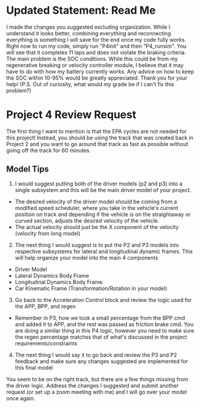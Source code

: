 # Updated Statement: Read Me
I made the changes you suggested excluding organization. While I understand it looks better, combining everything and reconnecting everything is something I will save for the end once my code fully works. Right now to run my code, simply run "P4init" and then "P4_runsim". You will see that it completes 11 laps and does not violate the braking criteria. The main problem is the SOC conditions. While this could be from my regenerative breaking or velocity controller module, I believe that it may have to do with how my battery currently works. Any advice on how to keep the SOC within 10-95% would be greatly appreciated. Thank you for your help! (P.S. Out of curiosity, what would my grade be if I can't fix this problem?)

# Project 4 Review Request

The first thing I want to mention is that the EPA cycles are not needed for this project! Instead, you should be using the track that was created back in Project 2 and you want 
to go around that track as fast as possible without going off the track for  60 minutes.

## Model Tips
1) I would suggest putting both of the driver models (p2 and p3) into a single subsystem and this will be the main driver model of your project.
- The desired velocity of the driver model should be coming from a modified speed scheduler, where you take in the vehicle's current position on track and depending if the vehicle is on the straightaway or curved section, adjusts the desired velocity of the vehicle.
- The actual velocity should just be the X component of the velocity (velocity from long model)

2) The next thing I would suggest is to put the P2 and P3 models into respective subsystems for lateral and longitudinal dynamic frames. This will help organize your model into the main 4 components
- Driver Model
- Lateral Dynamics Body Frame
- Longitudinal Dynamics Body Frame
- Car Kinematic Frame (Transformation/Rotation in your model)

3) Go back to the Acceleration Control block and review the logic used for the APP, BPP, and regen
- Remember in P3, how we took a small percentage from the BPP cmd and added it to APP, and the rest was passed as friction brake cmd. You are doing a similar thing in this P4 logic, however you need to make sure the regen percentage matches that of what's discussed in the project requirements/constraints

4) The next thing I would say it to go back and review the P3 and P2 feedback and make sure any changes suggested are implemented for this final model

You seem to be on the right track, but there are a few things missing from the driver logic. Address the changes I suggested and submit another request (or set up a zoom meeting with me) and I will go over your model once again.
